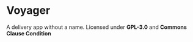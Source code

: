 # Voyager
A delivery app without a name. Licensed under __GPL-3.0__ and __Commons Clause Condition__
